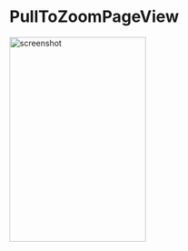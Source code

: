 # PullToZoomPageView


<img src="/screenshots/s1.gif" alt="screenshot" title="screenshot" width="240" height="360" />
